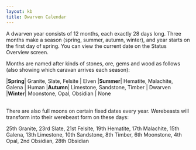 ```yaml
---
layout: kb
title: Dwarven Calendar
---
```


A dwarven year consists of 12 months, each exactly 28 days long. Three months make a season (spring, summer, autumn, winter), and year starts on the first day of spring. You can view the current date on the Status Overview screen.

Months are named after kinds of stones, ore, gems and wood as follows (also showing which caravan arrives each season):

|**Spring**| Granite, Slate, Felsite | Elven
|**Summer**| Hematite, Malachite, Galena | Human
|**Autumn**| Limestone, Sandstone, Timber | Dwarven
|**Winter**| Moonstone, Opal, Obsidian | None

<br>
There are also full moons on certain fixed dates every year. Werebeasts will transform into their werebeast form on these days:

25th Granite, 23rd Slate, 21st Felsite, 19th Hematite, 17th Malachite, 15th Galena, 13th Limestone, 10th Sandstone, 8th Timber, 6th Moonstone, 4th Opal, 2nd Obsidian, 28th Obsidian